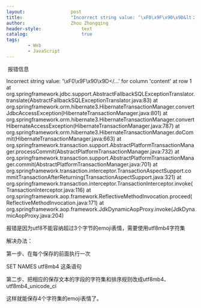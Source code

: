 ```yaml
---
layout:					post
title:					"Incorrect string value: ‘\xF0\x9F\x90\x9D&lt；/...‘ for column ‘content‘ at row 1"
author:					Zhou Zhongqing
header-style:				text
catalog:					true
tags:
		- Web
		- JavaScript
---
```

​
报错信息

Incorrect string value: '\xF0\x9F\x90\x9D</...' for column 'content' at row 1
	at org.springframework.jdbc.support.AbstractFallbackSQLExceptionTranslator.translate(AbstractFallbackSQLExceptionTranslator.java:83)
	at org.springframework.orm.hibernate3.HibernateTransactionManager.convertJdbcAccessException(HibernateTransactionManager.java:801)
	at org.springframework.orm.hibernate3.HibernateTransactionManager.convertHibernateAccessException(HibernateTransactionManager.java:787)
	at org.springframework.orm.hibernate3.HibernateTransactionManager.doCommit(HibernateTransactionManager.java:663)
	at org.springframework.transaction.support.AbstractPlatformTransactionManager.processCommit(AbstractPlatformTransactionManager.java:732)
	at org.springframework.transaction.support.AbstractPlatformTransactionManager.commit(AbstractPlatformTransactionManager.java:701)
	at org.springframework.transaction.interceptor.TransactionAspectSupport.commitTransactionAfterReturning(TransactionAspectSupport.java:321)
	at org.springframework.transaction.interceptor.TransactionInterceptor.invoke(TransactionInterceptor.java:116)
	at org.springframework.aop.framework.ReflectiveMethodInvocation.proceed(ReflectiveMethodInvocation.java:171)
	at org.springframework.aop.framework.JdkDynamicAopProxy.invoke(JdkDynamicAopProxy.java:204)

报错是因为utf8不能容纳超过3个字节的emoji表情，需要使用utf8mb4字符集

解决办法：

第一步、在每个保存的前面执行一次

SET NAMES utf8mb4
这条语句



第二步、把相应的保存文本的字段的字符集和排序规则改成utf8mb4、utf8mb4_unicode_ci



这样就能保存4个字符集的emoji表情了。

​